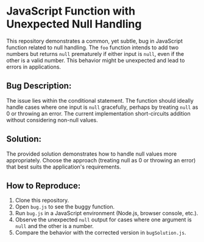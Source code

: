 # JavaScript Function with Unexpected Null Handling

This repository demonstrates a common, yet subtle, bug in JavaScript function related to null handling. The `foo` function intends to add two numbers but returns `null` prematurely if either input is `null`, even if the other is a valid number. This behavior might be unexpected and lead to errors in applications.

## Bug Description:
The issue lies within the conditional statement.  The function should ideally handle cases where one input is `null` gracefully, perhaps by treating `null` as 0 or throwing an error. The current implementation short-circuits addition without considering non-null values.

## Solution:
The provided solution demonstrates how to handle null values more appropriately.  Choose the approach (treating null as 0 or throwing an error) that best suits the application's requirements.

## How to Reproduce:
1. Clone this repository.
2. Open `bug.js` to see the buggy function.
3. Run `bug.js` in a JavaScript environment (Node.js, browser console, etc.).
4. Observe the unexpected `null` output for cases where one argument is `null` and the other is a number.
5. Compare the behavior with the corrected version in `bugSolution.js`.